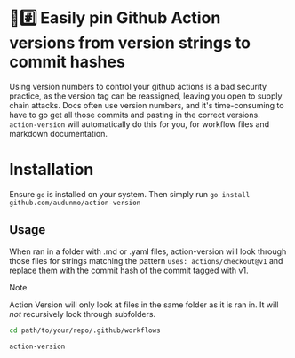 # 📌#️⃣ Easily pin Github Action versions from version strings to commit hashes

Using version numbers to control your github actions is a bad security practice, as the version tag can be reassigned, leaving you open to supply chain attacks. Docs often use version numbers, and it's time-consuming to have to go get all those commits and pasting in the correct versions. `action-version` will automatically do this for you, for workflow files and markdown documentation.

# Installation

Ensure `go` is installed on your system. Then simply run `go install github.com/audunmo/action-version`

## Usage

When ran in a folder with .md or .yaml files, action-version will look through those files for strings matching the pattern `uses: actions/checkout@v1` and replace them with the commit hash of the commit tagged with v1.

> [!NOTE]
> Action Version will only look at files in the same folder as it is ran in. It will _not_ recursively look through subfolders.

```bash
cd path/to/your/repo/.github/workflows

action-version
```
